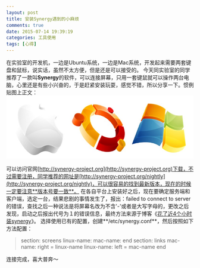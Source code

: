 ```yaml
---
layout: post
title: 安装Synergy遇到的小麻烦
comments: true
date: 2015-07-14 19:39:19
categories: 工具使用
tags: [心得]
---
```

在实验室的开发机，一边是Ubuntu系统，一边是Mac系统，开发起来需要两套键盘和鼠标，说实话，虽然不太方便，但是还是可以接受的。
今天同实验室的同学推荐了一款叫**Synergy**的软件，可以连接屏幕，只用一套键鼠就可以操作两台电脑，心里还是有些小兴奋的，于是赶紧安装玩耍，感觉不错，所以分享一下。惯例贴图上正文：
![apple_ubuntu_windows](/images/5.1_apple_ubuntu_windows.jpg)
<!--more-->
可以访问官网[http://synergy-project.org](http://synergy-project.org)下载，不过需要注册，同学推荐的网址是[http://synergy-project.org/nightly](http://synergy-project.org/nightly)，可以很容易的找到最新版本，现在的时候一定要注意**版本号要一致**。
在各自平台上安装好之后，现在要确定服务端和客户端，选定一台，结果悲剧的事情发生了，报出：failed to connect to server的错误，查找之后一种说法是将屏幕名改为不含'-'或者是大写字母的，更改之后发现，启动之后报出代号为１的错误信息，最终方法来源于博客《[花了近4个小时装synergy](http://blog.sina.com.cn/s/blog_5ae7a1de0100sbcp.html)》。
选择使用已有的配置，创建**/etc/synergy.conf**，然后按照如下方法配置：
>section: screens
linux-name:
mac-name:
end
section: links
mac-name:
right = linux-name
linux-name:
left = mac-name
end
  
连接完成，喜大普奔～
